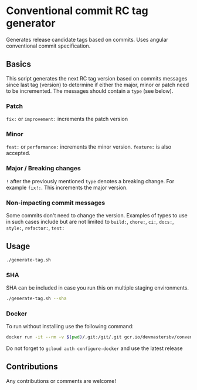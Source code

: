 # Conventional commit RC tag generator

Generates release candidate tags based on commits. Uses angular conventional commit specification.

## Basics
This script generates the next RC tag version based on commits messages since last tag (version) to determine if either the major, minor or patch need to be incremented. The messages should contain a `type` (see below).

### Patch
`fix:` or `improvement:` increments the patch version

### Minor
`feat:` or `performance:` increments the minor version. `feature:` is also accepted.

### Major / Breaking changes
`!` after the previously mentioned `type` denotes a breaking change. For example `fix!:`. This increments the major version.

### Non-impacting commit messages
Some commits don't need to change the version. Examples of types to use in such cases include but are not limited to
`build:`, `chore:`, `ci:`, `docs:`, `style:`, `refactor:`, `test:`

## Usage
```sh
./generate-tag.sh
```

### SHA
SHA can be included in case you run this on multiple staging environments.
```sh
./generate-tag.sh --sha
```

### Docker
To run without installing use the following command:
```sh
docker run -it --rm -v $(pwd)/.git:/git/.git gcr.io/devmastersbv/conventional-commits:3.0.0
```
Do not forget to `gcloud auth configure-docker` and use the latest release

## Contributions
Any contributions or comments are welcome!
